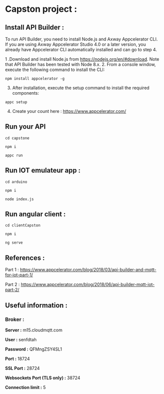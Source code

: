 # Capston project :

## Install API Builder :

To run API Builder, you need to install Node.js and Axway Appcelerator CLI. If you are using Axway Appcelerator Studio 4.0 or a later version, you already have Appcelerator CLI automatically installed and can go to step 4.

 1 .Download and install Node.js from https://nodejs.org/en/#download. Note that API Builder has been tested with Node 8.x.
 2. From a console window, execute the following command to install the CLI:
 
 ```
 npm install appcelerator -g
 ```
 3. After installation, execute the setup command to install the required components:
 
 ```
 appc setup
 ```
 
 4. Create your count here : https://www.appcelerator.com/
 
 ## Run your API
 
  ```
  cd capstone
 
  npm i
 
  appc run
   ```
 
 ## Run IOT emulateur app :
 ```
 cd arduino
 
 npm i
 
 node index.js
  ```
 
 ## Run angular client :
 
  ```
 cd clientCapston
 
 npm i

 ng serve
  ```
## References :

Part 1 : https://www.appcelerator.com/blog/2018/03/api-builder-and-mqtt-for-iot-part-1/

Part 2 : https://www.appcelerator.com/blog/2018/06/api-builder-mqtt-iot-part-2/

## Useful information :

### Broker :

**Server :**	m15.cloudmqtt.com

**User :**	senfdtah

**Password :**	QFMngZSY4SL1

**Port :**	18724

**SSL Port :**	28724

**Websockets Port (TLS only) :**	38724

**Connection limit :**	5

